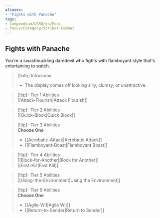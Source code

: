 ```yaml
---
aliases:
- "Fights with Panache"
tags:
- Compendium/CSRD/en/Foci
- Focus/Category/Striker-Combat
---
```


  
## Fights with Panache  
You're a swashbuckling daredevil who fights with flamboyant style that's entertaining to watch.  

>[!info] Intrusions  
>- The display comes off looking silly, clumsy, or unattractive.  


>[!tip]- Tier 1 Abilities  
> [[Attack-Flourish|Attack Flourish]]  


>[!tip]- Tier 2 Abilities  
> [[Quick-Block|Quick Block]]  


>[!tip]- Tier 3 Abilities  
> **Choose One**  
>- [[Acrobatic-Attack|Acrobatic Attack]]  
>- [[Flamboyant-Boast|Flamboyant Boast]]  


>[!tip]- Tier 4 Abilities  
> [[Block-for-Another|Block for Another]]  
> [[Fast-Kill|Fast Kill]]  


>[!tip]- Tier 5 Abilities  
> [[Using-the-Environment|Using the Environment]]  


>[!tip]- Tier 6 Abilities  
> **Choose One**  
>- [[Agile-Wit|Agile Wit]]  
>- [[Return-to-Sender|Return to Sender]]